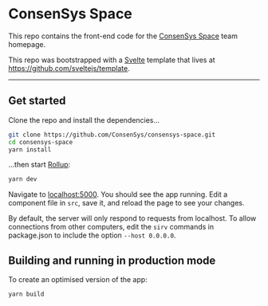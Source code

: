 # ConsenSys Space

This repo contains the front-end code for the [ConsenSys Space](https://consensys.space) team homepage.

This repo was bootstrapped with a [Svelte](https://svelte.dev) template that lives at https://github.com/sveltejs/template.

---

## Get started

Clone the repo and install the dependencies...

```bash
git clone https://github.com/ConsenSys/consensys-space.git
cd consensys-space
yarn install
```

...then start [Rollup](https://rollupjs.org):

```bash
yarn dev
```

Navigate to [localhost:5000](http://localhost:5000). You should see the app running. Edit a component file in `src`, save it, and reload the page to see your changes.

By default, the server will only respond to requests from localhost. To allow connections from other computers, edit the `sirv` commands in package.json to include the option `--host 0.0.0.0`.

## Building and running in production mode

To create an optimised version of the app:

```bash
yarn build
```
